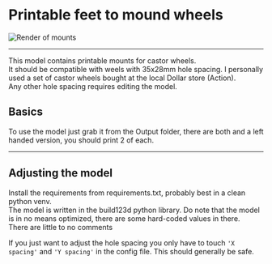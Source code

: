 # Printable feet to mound wheels

![Render of mounts](./Images/render.png)

---
This model contains printable mounts for castor wheels.  
It should be compatible with weels with 35x28mm hole spacing. I personally used a set of castor wheels bought at the local Dollar store (Action).  
Any other hole spacing requires editing the model.  


## Basics
To use the model just grab it from the Output folder, there are both and a left handed version, you should print 2 of each.  

---

## Adjusting the model

Install the requirements from requirements.txt, probably best in a clean python venv.  
The model is written in the build123d python library.
Do note that the model is in no means optimized, there are some hard-coded values in there.  
There are little to no comments   

If you just want to adjust the hole spacing you only have to touch `'X spacing'` and `'Y spacing'` in the config file.
This should generally be safe.

